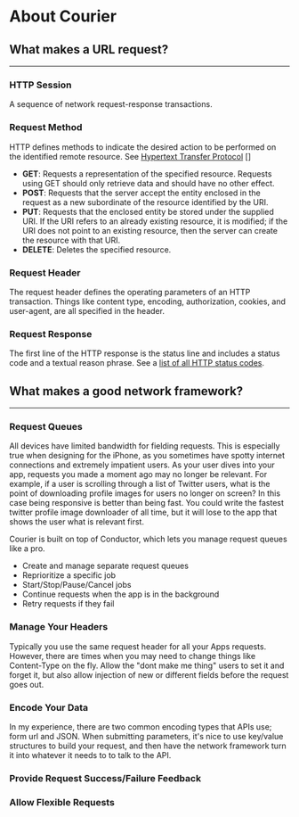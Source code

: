# About Courier

## What makes a URL request?

***

### HTTP Session

A sequence of network request-response transactions.

### Request Method

HTTP defines methods to indicate the desired action to be performed on the identified remote resource. See [Hypertext Transfer Protocol] []

* __GET__: Requests a representation of the specified resource. Requests using GET should only retrieve data and should have no other effect.
* __POST__: Requests that the server accept the entity enclosed in the request as a new subordinate of the resource identified by the URI.
* __PUT__: Requests that the enclosed entity be stored under the supplied URI. If the URI refers to an already existing resource, it is modified; if the URI does not point to an existing resource, then the server can create the resource with that URI.
* __DELETE__: Deletes the specified resource.

### Request Header

The request header defines the operating parameters of an HTTP transaction. Things like content type, encoding, authorization, cookies, and user-agent, are all specified in the header.

### Request Response

The first line of the HTTP response is the status line and includes a status code and a textual reason phrase. See a [list of all HTTP status codes][].

## What makes a good network framework?

***

### Request Queues

All devices have limited bandwidth for fielding requests. This is especially true when designing for the iPhone, as you sometimes have spotty internet connections and extremely impatient users. As your user dives into your app, requests you made a moment ago may no longer be relevant. For example, if a user is scrolling through a list of Twitter users, what is the point of downloading profile images for users no longer on screen? In this case being responsive is better than being fast. You could write the fastest twitter profile image downloader of all time, but it will lose to the app that shows the user what is relevant first.

Courier is built on top of Conductor, which lets you manage request queues like a pro.

* Create and manage separate request queues
* Reprioritize a specific job
* Start/Stop/Pause/Cancel  jobs
* Continue requests when the app is in the background
* Retry requests if they fail

### Manage Your Headers

Typically you use the same request header for all your Apps requests. However, there are times when you may need to change things like Content-Type on the fly. Allow the "dont make me thing" users to set it and forget it, but also allow injection of new or different fields before the request goes out.

### Encode Your Data

In my experience, there are two common encoding types that APIs use; form url and JSON. When submitting parameters, it's nice to use key/value structures to build your request, and then have the network framework turn it into whatever it needs to to talk to the API. 

### Provide Request Success/Failure Feedback

### Allow Flexible Requests

[Hypertext Transfer Protocol]: http://en.wikipedia.org/wiki/Hypertext_Transfer_Protocol
[list of all HTTP status codes]: http://en.wikipedia.org/wiki/List_of_HTTP_status_codes
